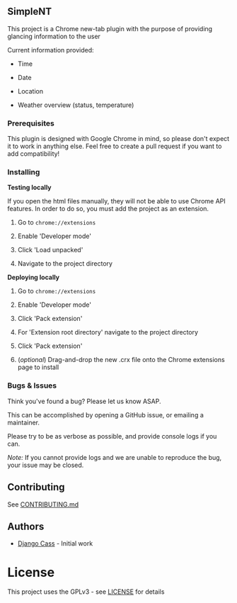 ## SimpleNT

This project is a Chrome new-tab plugin with the purpose of providing glancing information to the user

Current information provided:

- Time

- Date

- Location

- Weather overview (status, temperature)

### Prerequisites

This plugin is designed with Google Chrome in mind, so please don't expect it to work in anything else. Feel free to create a pull request if you want to add compatibility!

### Installing

<b>Testing locally</b>

If you open the html files manually, they will not be able to use Chrome API features.
In order to do so, you must add the project as an extension.

1. Go to `chrome://extensions`

2. Enable 'Developer mode'

3. Click 'Load unpacked'

4. Navigate to the project directory

<b>Deploying locally</b>

1. Go to `chrome://extensions`

2. Enable 'Developer mode'

3. Click 'Pack extension'

4. For 'Extension root directory' navigate to the project directory

5. Click 'Pack extension'

6. (<i>optional</i>) Drag-and-drop the new .crx file onto the Chrome extensions page to install

### Bugs & Issues

Think you've found a bug? Please let us know ASAP.

This can be accomplished by opening a GitHub issue, or emailing a maintainer.

Please try to be as verbose as possible, and provide console logs if you can.

<i>Note:</i> If you cannot provide logs and we are unable to reproduce the bug, your issue may be closed.

## Contributing

See [CONTRIBUTING.md](CONTRIBUTING.md)

## Authors

* [Django Cass](https://github.com/djcass44) - Initial work

# License

This project uses the GPLv3 - see [LICENSE](LICENSE) for details
